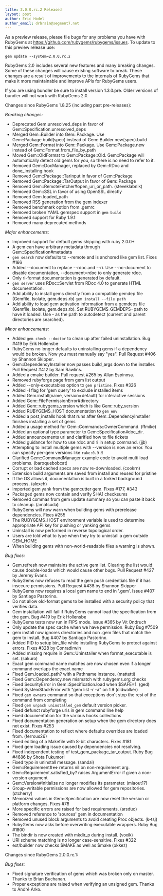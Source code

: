 ```yaml
---
title: 2.0.0.rc.2 Released
layout: post
author: Eric Hodel
author_email: drbrain@segment7.net
---
```


As a preview release, please file bugs for any problems you have with RubyGems
at https://github.com/rubygems/rubygems/issues.  To update to this preview
release use:

    gem update --system=2.0.0.rc.2

RubyGems 2.0 includes several new features and many breaking changes.  Some of
these changes will cause existing software to break.  These changes are a
result of improvements to the internals of RubyGems that make it more
maintainable and improve APIs for RubyGems users.

If you are using bundler be sure to install version 1.3.0.pre.  Older versions
of bundler will not work with RubyGems 2.0.

Changes since RubyGems 1.8.25 (including past pre-releases):

_Breaking changes:_

* Deprecated Gem.unresolved_deps in favor of
  Gem::Specification.unresolved_deps
* Merged Gem::Builder into Gem::Package.  Use Gem::Package.build(spec)
  instead of Gem::Builder.new(spec).build
* Merged Gem::Format into Gem::Package.  Use Gem::Package.new instead
  of Gem::Format.from_file_by_path
* Moved Gem::OldFormat to Gem::Package::Old.  Gem::Package will
  automatically detect old gems for you, so there is no need to refer to it.
* Removed Gem::DocManager, replaced by Gem::RDoc and done_installing hook
* Removed Gem::Package::TarInput in favor of Gem::Package
* Removed Gem::Package::TarOutput in favor of Gem::Package
* Removed Gem::RemoteFetcher#open_uri_or_path. (steveklabnik)
* Removed Gem::SSL in favor of using OpenSSL directly
* Removed Gem.loaded_path
* Removed RSS generation from the gem indexer
* Removed benchmark option from .gemrc
* Removed broken YAML gemspec support in `gem build`
* Removed support for Ruby 1.9.1
* Removed many deprecated methods

_Major enhancements:_

* Improved support for default gems shipping with ruby 2.0.0+
* A gem can have arbitrary metadata through Gem::Specification#metadata
* `gem search` now defaults to --remote and is anchored like gem list.  Fixes #166
* Added --document to replace --rdoc and --ri.  Use --no-document to disable documentation, --document=rdoc to only generate rdoc.
* Only ri-format documentation is generated by default.
* `gem server` uses RDoc::Servlet from RDoc 4.0 to generate HTML documentation.
* Add ability to install gems directly from a compatible gemdep file (Gemfile, Isolate, gem.deps.rb) `gem install --file path`
* Add ability to load gem activation information from a gemdeps file (Gemfile, Isolate, gem.deps.rb).  Set RUBYGEMS_GEMDEPS=path to have it loaded. Use - as the path to autodetect (current and parent directories are searched).

_Minor enhancements:_

* Added `gem check --doctor` to clean up after failed uninstallation.  Bug #419 by Erik Hollensbe
* RubyGems no longer defaults to uninstalling gems if a dependency would be broken.  Now you must manually say "yes".  Pull Request #406 by Shannon Skipper.
* Gem::DependencyInstaller now passes build_args down to the installer.  Pull Request #412 by Sam Rawlins.
* Added a cmake builder.  Pull request #265 by Allan Espinosa.
* Removed rubyforge page from gem list output
* Added --only-executables option to `gem pristine`.  Fixes #326
* Added -I flag for 'gem query' to exclude installed items
* Added Gem.install(name, version=default) for interactive sessions
* Added Gem::FilePermissionError#directory
* Added Gem::rubygems_version which is like Gem::ruby_version
* Added RUBYGEMS_HOST documentation to `gem env`
* Added a post_installs hook that runs after Gem::DependencyInstaller finishes installing a set of gems
* Added a usage method for Gem::Commands::OwnerCommand. (ffmike)
* Added an optional type parameter to Gem::Specification#doc_dir.
* Added announcements url and clarified how to file tickets
* Added guidance for how to use rdoc and ri in setup command. (jjb)
* Attempting to install multiple gems with --version is now an error.  You can specify per-gem versions like <code>rake:0.9.5</code>
* Clarified Gem::CommandManager example code to avoid multi load problems.  (baroquebobcat)
* Corrupt or bad cached specs are now re-downloaded. (cookrn)
* Extension build arguments are saved from install and reused for pristine
* If the OS allows it, documentation is built in a forked background process. (alexch)
* Imported gem yank from the gemcutter gem.  Fixes #177, #343
* Packaged gems now contain and verify SHA1 checksums
* Removed commas from gem update summary so you can paste it back to cleanup.  (amatsuda)
* RubyGems will now warn when building gems with prerelease dependencies.  Fixes #255
* The RUBYGEMS_HOST environment variable is used to determine appropriate API key for pushing or yanking gems
* Uninstall is now performed in reverse topological order.
* Users are told what to type when they try to uninstall a gem outside GEM_HOME
* When building gems with non-world-readable files a warning is shown.

_Bug fixes:_

* Gem.refresh now maintains the active gem list.  Clearing the list would cause double-loads which would cause other bugs.  Pull Request #427 by Jeremy Evans
* RubyGems now refuses to read the gem push credentials file if it has insecure permissions.  Pull Request #438 by Shannon Skipper
* RubyGems now requires a local gem name to end in '.gem'.  Issue #407 by Santiago Pastorino.
* Do not allow old-format gems to be installed with a security policy that verifies data.
* Gem installation will fail if RubyGems cannot load the specification from the gem.  Bug #419 by Erik Hollensbe
* RubyGems tests now run in FIPS mode.  Issue #365 by Vít Ondruch
* Only update the spec cache when we have permission.  Ruby Bug #7509
* gem install now ignores directories and non .gem files that match the gem to install.  Bug #407 by Santiago Pastorino.
* Added PID to setup bin_file while installing RubyGems to protect against errors. Fixes #328 by ConradIrwin
* Added missing require in Gem::Uninstaller when format_executable is set.  (sakuro)
* Exact gem command name matches are now chosen even if a longer command overlaps the exact name
* Fixed Gem.loaded_path? with a Pathname instance. (mattetti)
* Fixed Gem::Dependency.new mismatch with rubygems.org checks
* Fixed SecurityError in Gem::Specification.load when $SAFE=1. (ged)
* Fixed SystemStackError with "gem list -r -a" on 1.9 (cldwalker)
* Fixed `gem owners` command so that exceptions don't stop the rest of the command from completing
* Fixed `gem unpack uninstalled_gem` default version picker.
* Fixed defunct rubyforge urls in gem command line help
* Fixed documentation for the various hooks collections
* Fixed documentation generation on setup when the gem directory does not exist.  Fixes #253
* Fixed documentation to reflect where defaults overrides are loaded from.  (ferrous26)
* Fixed editing of a Makefile with 8-bit characters.  Fixes #181
* Fixed gem loading issue caused by dependencies not resolving.
* Fixed independent testing of test_gem_package_tar_output.  Ruby Bug #4686 by Shota Fukumori
* Fixed typo in uninstall message. (sandal)
* Gem::Requirement#<=> returns nil on non-requirement arg.
* Gem::Requirement.satisfied_by? raises ArgumentError if given a non-version argument
* Gem::Version#initialize no longer modifies its parameter. (miaout17)
* Group-writable permissions are now allowed for gem repositories. (ctcherry)
* Memoized values in Gem::Specification are now reset the version or platform changes. Fixes #78
* More specific errors are raised for bad requirements. (arsduo)
* Removed reference to 'sources' gem in documentation
* Removed unused block arguments to avoid creating Proc objects. (k-tsj)
* RubyGems now asks before overwriting executable wrappers.  Ruby Bug #1800
* The bindir is now created with mkdir_p during install. (voxik)
* URI scheme matching is no longer case-sensitive.  Fixes #322
* ext/builder now checks $MAKE as well as $make (okkez)

Changes since RubyGems 2.0.0.rc.1:

_Bug fixes:_
* Fixed signature verification of gems which was broken only on master.  Thanks to Brian Buchanan.
* Proper exceptions are raised when verifying an unsigned gem.  Thanks to André Arko.

